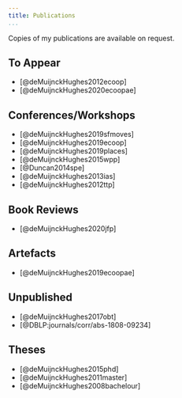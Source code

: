 ```yaml
---
title: Publications
...
```


Copies of my publications are available on request.

## To Appear

+ [@deMuijnckHughes2012ecoop]
+ [@deMuijnckHughes2020ecoopae]

## Conferences/Workshops

+ [@deMuijnckHughes2019sfmoves]
+ [@deMuijnckHughes2019ecoop]
+ [@deMuijnckHughes2019places]
+ [@deMuijnckHughes2015wpp]
+ [@Duncan2014spe]
+ [@deMuijnckHughes2013ias]
+ [@deMuijnckHughes2012ttp]

## Book Reviews

+ [@deMuijnckHughes2020jfp]

## Artefacts

+ [@deMuijnckHughes2019ecoopae]

## Unpublished

+ [@deMuijnckHughes2017obt]
+ [@DBLP:journals/corr/abs-1808-09234]

## Theses

+ [@deMuijnckHughes2015phd]
+ [@deMuijnckHughes2011master]
+ [@deMuijnckHughes2008bachelour]
